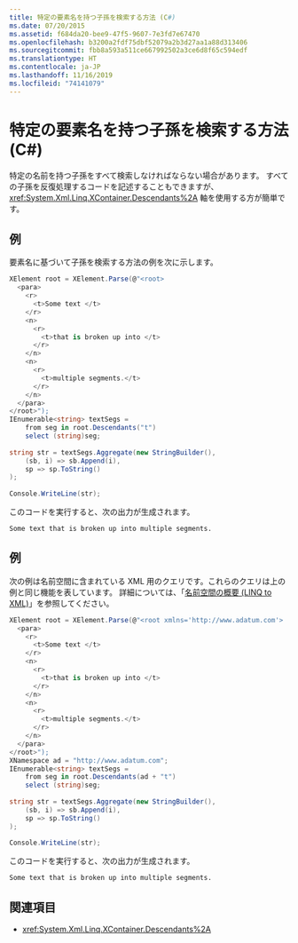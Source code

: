```yaml
---
title: 特定の要素名を持つ子孫を検索する方法 (C#)
ms.date: 07/20/2015
ms.assetid: f684da20-bee9-47f5-9607-7e3fd7e67470
ms.openlocfilehash: b3200a2fdf75dbf52079a2b3d27aa1a88d313406
ms.sourcegitcommit: fbb8a593a511ce667992502a3ce6d8f65c594edf
ms.translationtype: HT
ms.contentlocale: ja-JP
ms.lasthandoff: 11/16/2019
ms.locfileid: "74141079"
---
```

# <a name="how-to-find-descendants-with-a-specific-element-name-c"></a>特定の要素名を持つ子孫を検索する方法 (C#)
特定の名前を持つ子孫をすべて検索しなければならない場合があります。 すべての子孫を反復処理するコードを記述することもできますが、<xref:System.Xml.Linq.XContainer.Descendants%2A> 軸を使用する方が簡単です。  
  
## <a name="example"></a>例  
 要素名に基づいて子孫を検索する方法の例を次に示します。  
  
```csharp  
XElement root = XElement.Parse(@"<root>  
  <para>  
    <r>  
      <t>Some text </t>  
    </r>  
    <n>  
      <r>  
        <t>that is broken up into </t>  
      </r>  
    </n>  
    <n>  
      <r>  
        <t>multiple segments.</t>  
      </r>  
    </n>  
  </para>  
</root>");  
IEnumerable<string> textSegs =  
    from seg in root.Descendants("t")  
    select (string)seg;  
  
string str = textSegs.Aggregate(new StringBuilder(),  
    (sb, i) => sb.Append(i),  
    sp => sp.ToString()  
);  
  
Console.WriteLine(str);  
```  
  
 このコードを実行すると、次の出力が生成されます。  
  
```output  
Some text that is broken up into multiple segments.  
```  
  
## <a name="example"></a>例  
 次の例は名前空間に含まれている XML 用のクエリです。これらのクエリは上の例と同じ機能を表しています。 詳細については、「[名前空間の概要 (LINQ to XML)](namespaces-overview-linq-to-xml.md)」を参照してください。  
  
```csharp  
XElement root = XElement.Parse(@"<root xmlns='http://www.adatum.com'>  
  <para>  
    <r>  
      <t>Some text </t>  
    </r>  
    <n>  
      <r>  
        <t>that is broken up into </t>  
      </r>  
    </n>  
    <n>  
      <r>  
        <t>multiple segments.</t>  
      </r>  
    </n>  
  </para>  
</root>");  
XNamespace ad = "http://www.adatum.com";  
IEnumerable<string> textSegs =  
    from seg in root.Descendants(ad + "t")  
    select (string)seg;  
  
string str = textSegs.Aggregate(new StringBuilder(),  
    (sb, i) => sb.Append(i),  
    sp => sp.ToString()  
);  
  
Console.WriteLine(str);  
```  
  
 このコードを実行すると、次の出力が生成されます。  
  
```output  
Some text that is broken up into multiple segments.  
```  
  
## <a name="see-also"></a>関連項目

- <xref:System.Xml.Linq.XContainer.Descendants%2A>
